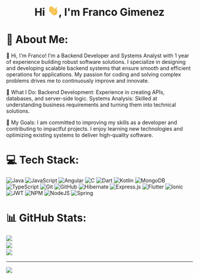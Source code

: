 <h1 align="center">Hi <img src="https://raw.githubusercontent.com/ABSphreak/ABSphreak/master/gifs/Hi.gif" width="30px">, I'm Franco Gimenez</h1>



# 💫 About Me:
👋 Hi, I'm Franco!
I'm a Backend Developer and Systems Analyst with 1 year of experience building robust software solutions. I specialize in designing and developing scalable backend systems that ensure smooth and efficient operations for applications. My passion for coding and solving complex problems drives me to continuously improve and innovate.

🔧 What I Do:
Backend Development: Experience in creating APIs, databases, and server-side logic.
Systems Analysis: Skilled at understanding business requirements and turning them into technical solutions.

🚀 My Goals:
I am committed to improving my skills as a developer and contributing to impactful projects. I enjoy learning new technologies and optimizing existing systems to deliver high-quality software.


# 💻 Tech Stack:
![Java](https://img.shields.io/badge/java-%23ED8B00.svg?style=for-the-badge&logo=openjdk&logoColor=white) ![JavaScript](https://img.shields.io/badge/javascript-%23323330.svg?style=for-the-badge&logo=javascript&logoColor=%23F7DF1E) ![Angular](https://img.shields.io/badge/angular-%23DD0031.svg?style=for-the-badge&logo=angular&logoColor=white) ![C](https://img.shields.io/badge/c-%2300599C.svg?style=for-the-badge&logo=c&logoColor=white) ![Dart](https://img.shields.io/badge/dart-%230175C2.svg?style=for-the-badge&logo=dart&logoColor=white) ![Kotlin](https://img.shields.io/badge/kotlin-%237F52FF.svg?style=for-the-badge&logo=kotlin&logoColor=white) ![MongoDB](https://img.shields.io/badge/MongoDB-%234ea94b.svg?style=for-the-badge&logo=mongodb&logoColor=white) ![TypeScript](https://img.shields.io/badge/typescript-%23007ACC.svg?style=for-the-badge&logo=typescript&logoColor=white) ![Git](https://img.shields.io/badge/git-%23F05033.svg?style=for-the-badge&logo=git&logoColor=white) ![GitHub](https://img.shields.io/badge/github-%23121011.svg?style=for-the-badge&logo=github&logoColor=white) ![Hibernate](https://img.shields.io/badge/Hibernate-59666C?style=for-the-badge&logo=Hibernate&logoColor=white) ![Express.js](https://img.shields.io/badge/express.js-%23404d59.svg?style=for-the-badge&logo=express&logoColor=%2361DAFB) ![Flutter](https://img.shields.io/badge/Flutter-%2302569B.svg?style=for-the-badge&logo=Flutter&logoColor=white) ![Ionic](https://img.shields.io/badge/Ionic-%233880FF.svg?style=for-the-badge&logo=Ionic&logoColor=white) ![JWT](https://img.shields.io/badge/JWT-black?style=for-the-badge&logo=JSON%20web%20tokens) ![NPM](https://img.shields.io/badge/NPM-%23CB3837.svg?style=for-the-badge&logo=npm&logoColor=white) ![NodeJS](https://img.shields.io/badge/node.js-6DA55F?style=for-the-badge&logo=node.js&logoColor=white) ![Spring](https://img.shields.io/badge/spring-%236DB33F.svg?style=for-the-badge&logo=spring&logoColor=white)
# 📊 GitHub Stats:
![](https://github-readme-stats.vercel.app/api?username=frankitook&theme=dark&hide_border=false&include_all_commits=false&count_private=false)<br/>
![](https://github-readme-streak-stats.herokuapp.com/?user=frankitook&theme=dark&hide_border=false)<br/>
![](https://github-readme-stats.vercel.app/api/top-langs/?username=frankitook&theme=dark&hide_border=false&include_all_commits=false&count_private=false&layout=compact)

---
[![](https://visitcount.itsvg.in/api?id=frankitook&icon=0&color=0)](https://visitcount.itsvg.in)

<!-- Proudly created with GPRM ( https://gprm.itsvg.in ) --> 
